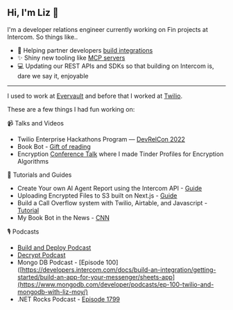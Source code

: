 ## Hi, I'm Liz 👋

I'm a developer relations engineer currently working on Fin projects at Intercom. So things like..
- 🔧 Helping partner developers [build integrations](https://developers.intercom.com/docs/webhooks/integrate-intercom-with-slack)
- ✨ Shiny new tooling like [MCP servers](https://developers.intercom.com/docs/guides/mcp)
- 💻 Updating our REST APIs and SDKs so that building on Intercom is, dare we say it, enjoyable

--- 
I used to work at [Evervault](https://evervault.com/) and before that I worked at [Twilio](https://www.twilio.com/).

These are a few things I had fun working on:

📹 Talks and Videos
- Twilio Enterprise Hackathons Program — [DevRelCon 2022](https://www.youtube.com/watch?v=rANmypa21tk)
- Book Bot - [Gift of reading](https://www.youtube.com/watch?v=qZidaiiS24g)
- Encryption [Conference Talk](https://www.youtube.com/watch?v=U-pXi165Uok) where I made Tinder Profiles for Encryption Algorithms


📓 Tutorials and Guides
- Create Your own AI Agent Report using the Intercom API - [Guide](https://developers.intercom.com/docs/guides/reporting/ai-agent-report)
- Uploading Encrypted Files to S3 built on Next.js - [Guide](https://docs.evervault.com/guides/file-to-s3)
- Build a Call Overflow system with Twilio, Airtable, and Javascript - [Tutorial](https://www.twilio.com/en-us/blog/call-overflow-system-twilio-studio-serverless)
- My Book Bot in the News - [CNN](https://www.twilio.com/en-us/blog/call-overflow-system-twilio-studio-serverless)


🎙️ Podcasts
- [Build and Deploy Podcast](https://www.twilio.com/en-us/blog/build-and-deploy-liz-moy-nicole-he-sms-bots)
- [Decrypt Podcast](https://evervault.com/blog/decrypt-episode-001)
- Mongo DB Podcast - [Episode 100]([https://developers.intercom.com/docs/build-an-integration/getting-started/build-an-app-for-your-messenger/sheets-app](https://www.mongodb.com/developer/podcasts/ep-100-twilio-and-mongodb-with-liz-moy/)
- .NET Rocks Podcast - [Episode 1799](https://www.dotnetrocks.com/details/1799)
